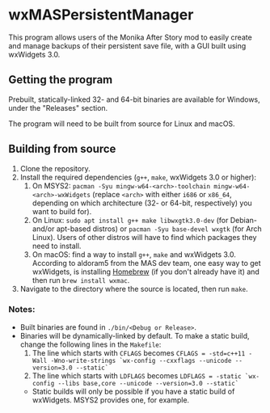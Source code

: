 # wxMASPersistentManager
This program allows users of the Monika After Story mod to easily create and manage backups of their persistent save file, with a GUI built using wxWidgets 3.0.

## Getting the program
Prebuilt, statically-linked 32- and 64-bit binaries are available for Windows, under the "Releases" section.

The program will need to be built from source for Linux and macOS.

## Building from source
1. Clone the repository.
2. Install the required dependencies (`g++`, `make`, wxWidgets 3.0 or higher):
    1. On MSYS2: `pacman -Syu mingw-w64-<arch>-toolchain mingw-w64-<arch>-wxWidgets` (replace `<arch>` with either `i686` or `x86_64`, depending on which architecture (32- or 64-bit, respectively) you want to build for).
    2. On Linux: `sudo apt install g++ make libwxgtk3.0-dev` (for Debian- and/or apt-based distros) or `pacman -Syu base-devel wxgtk` (for Arch Linux). Users of other distros will have to find which packages they need to install.
    3. On macOS: find a way to install `g++`, `make` and wxWidgets 3.0. According to aldoram5 from the MAS dev team, one easy way to get wxWidgets, is installing [Homebrew](https://brew.sh/) (if you don't already have it) and then run `brew install wxmac`.
3. Navigate to the directory where the source is located, then run `make`.

### Notes:
* Built binaries are found in `./bin/<Debug or Release>`.
* Binaries will be dynamically-linked by default. To make a static build, change the following lines in the `Makefile`:
    1. The line which starts with `CFLAGS` becomes  ```CFLAGS = -std=c++11 -Wall -Wno-write-strings `wx-config --cxxflags --unicode --version=3.0 --static` ```
    2. The line which starts with `LDFLAGS` becomes  ```LDFLAGS = -static `wx-config --libs base,core --unicode --version=3.0 --static` ```
    * Static builds will only be possible if you have a static build of wxWidgets. MSYS2 provides one, for example.
